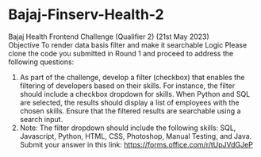 # Bajaj-Finserv-Health-2
Bajaj Health Frontend Challenge (Qualifier 2)
(21st May 2023)<br>
Objective
To render data basis filter and make it searchable
Logic
Please clone the code you submitted in Round 1 and proceed to address the following questions:
1. As part of the challenge, develop a filter (checkbox) that enables the filtering of developers based on
their skills. For instance, the filter should include a checkbox dropdown for skills. When Python and SQL
are selected, the results should display a list of employees with the chosen skills.
Ensure that the filtered results are searchable using a search input.
2. Note: The filter dropdown should include the following skills: SQL, Javascript, Python, HTML, CSS,
Photoshop, Manual Testing, and Java.
Submit your answer in this link: https://forms.office.com/r/tUpJVdGJeP
